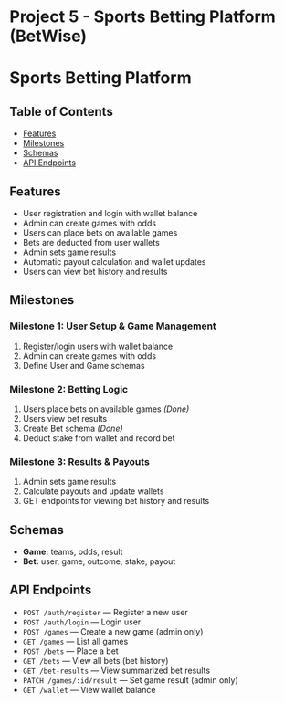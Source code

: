 # Project 5 - Sports Betting Platform (BetWise)
# Sports Betting Platform

## Table of Contents

- [Features](#features)
- [Milestones](#milestones)
- [Schemas](#schemas)
- [API Endpoints](#api-endpoints)



## Features

- User registration and login with wallet balance
- Admin can create games with odds
- Users can place bets on available games
- Bets are deducted from user wallets
- Admin sets game results
- Automatic payout calculation and wallet updates
- Users can view bet history and results



## Milestones

### Milestone 1: User Setup & Game Management

1. Register/login users with wallet balance
2. Admin can create games with odds
3. Define User and Game schemas

### Milestone 2: Betting Logic

1. Users place bets on available games *(Done)*
2. Users view bet results
3. Create Bet schema *(Done)*
4. Deduct stake from wallet and record bet

### Milestone 3: Results & Payouts

1. Admin sets game results
2. Calculate payouts and update wallets
3. GET endpoints for viewing bet history and results



## Schemas

- **Game:** teams, odds, result
- **Bet:** user, game, outcome, stake, payout



## API Endpoints

- `POST /auth/register` — Register a new user
- `POST /auth/login` — Login user
- `POST /games` — Create a new game (admin only)
- `GET /games` — List all games
- `POST /bets` — Place a bet
- `GET /bets` — View all bets (bet history)
- `GET /bet-results` — View summarized bet results
- `PATCH /games/:id/result` — Set game result (admin only)
- `GET /wallet` — View wallet balance



